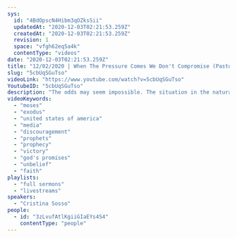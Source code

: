 ```yaml
---
sys:
  id: "4BdOpscN4Hibm3qOZksSii"
  updatedAt: "2020-12-03T02:21:53.259Z"
  createdAt: "2020-12-03T02:21:53.259Z"
  revision: 1
  space: "vfgh62eq5a4k"
  contentType: "videos"
date: "2020-12-03T02:21:53.259Z"
title: "12/02/2020 | When The Pressure Comes We Don't Compromise (Pastor Cris Sosso)"
slug: "5cbUqSGuTso"
videoLink: "https://www.youtube.com/watch?v=5cbUqSGuTso"
YoutubeID: "5cbUqSGuTso"
description: "The odds may seem impossible. The situation in the natural may make you feel down, but remember discouragement is a sin of unbelief, because it is telling God that we don't believe in His Word. God has already spoken what He plans to bring to pass in the United States of America. You need to decide whether you are going to believe Him or not. This sermon was delivered by Pastor Cris Sosso at Freedom Fellowship Church International on December 12, 2020."
videoKeywords:
  - "moses"
  - "exodus"
  - "united states of america"
  - "media"
  - "discouragement"
  - "prophets"
  - "prophecy"
  - "victory"
  - "god's promises"
  - "unbelief"
  - "faith"
playlists:
  - "full sermons"
  - "livestreams"
speakers:
  - "Cristina Sosso"
people:
  - id: "3zLvufAtlKgiiGIaEYs4S4"
    contentType: "people"
---
```

